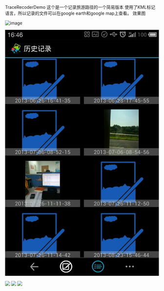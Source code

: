 TraceRecoderDemo
这个是一个记录旅游路径的一个简易版本
使用了KML标记语言，所以记录的文件可以在google earth和google map上查看。
效果图

![image](https://raw.github.com/aluenkinglee/TraceRecoderDemo/master/pics/S30927-164559.jpg)

![alt text](https://github.com/aluenkinglee/TraceRecoderDemo/blob/master/pics/S30927-164606.jpg "图片")

<img  src="https://raw.github.com/aluenkinglee/TraceRecoderDemo/master/pics/S30927-164630.jpg"/>

<img  src="https://raw.github.com/aluenkinglee/TraceRecoderDemo/master/pics/S30927-164646.jpg"/> 

<img  src="https://raw.github.com/aluenkinglee/TraceRecoderDemo/master/pics/S30927-164708.jpg"/> 
